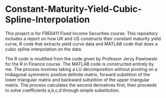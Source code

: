 # Constant-Maturity-Yield-Cubic-Spline-Interpolation
This project is for FRE6411 Fixed Income Securities course. This repository includes a report on how UK and US constructs their constant maturity yield curve, R code that extracts yield curve data and MATLAB code that does a cubic spline interpolation on the data.

The R code is modified from the code given by Professor Jerzy Pawlowski for the R in Finance course. 
The MATLAB code is constructed entirely by me. The process involves taking a LU decomposition without pivoting on a tridiagonal symmetric positive definite matrix, forward substition of the lower triangular matrix and backward substition of the upper triangular matrix. The process calculates the second derivatives first, then proceeds to solve coefficients a,b,c,d through simple substitution. 
